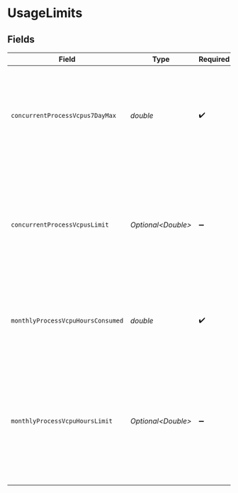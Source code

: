 # UsageLimits


## Fields

| Field                                                                                                                             | Type                                                                                                                              | Required                                                                                                                          | Description                                                                                                                       |
| --------------------------------------------------------------------------------------------------------------------------------- | --------------------------------------------------------------------------------------------------------------------------------- | --------------------------------------------------------------------------------------------------------------------------------- | --------------------------------------------------------------------------------------------------------------------------------- |
| `concurrentProcessVcpus7DayMax`                                                                                                   | *double*                                                                                                                          | :heavy_check_mark:                                                                                                                | The maximum number of concurrent processes that have been run by the organization in the last 7 days.                             |
| `concurrentProcessVcpusLimit`                                                                                                     | *Optional\<Double>*                                                                                                               | :heavy_minus_sign:                                                                                                                | The maximum number of concurrent processes that can be run by the organization<br/>If undefined, the organization has no limit.   |
| `monthlyProcessVcpuHoursConsumed`                                                                                                 | *double*                                                                                                                          | :heavy_check_mark:                                                                                                                | The number of vCPU hours used up by the organization in the current month.                                                        |
| `monthlyProcessVcpuHoursLimit`                                                                                                    | *Optional\<Double>*                                                                                                               | :heavy_minus_sign:                                                                                                                | The maximum number of monthly process vcpu hours that can be run by the organization<br/>If undefined, the organization has no limit. |